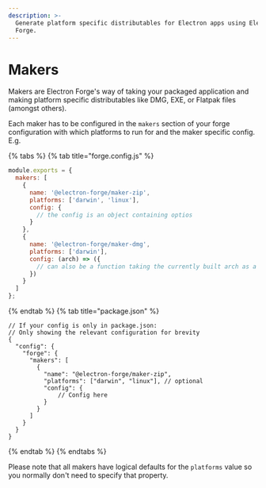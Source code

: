 ```yaml
---
description: >-
  Generate platform specific distributables for Electron apps using Electron
  Forge.
---
```


# Makers

Makers are Electron Forge's way of taking your packaged application and making platform specific distributables like DMG, EXE, or Flatpak files \(amongst others\).

Each maker has to be configured in the `makers` section of your forge configuration with which platforms to run for and the maker specific config. E.g.

{% tabs %}
{% tab title="forge.config.js" %}
```javascript
module.exports = {
  makers: [
    {
      name: '@electron-forge/maker-zip',
      platforms: ['darwin', 'linux'],
      config: {
        // the config is an object containing optios
      }
    },
    {
      name: '@electron-forge/maker-dmg',
      platforms: ['darwin'],
      config: (arch) => ({
        // can also be a function taking the currently built arch as a parameter and returning a config object, e.g.
      })
    }
  ]
};
```
{% endtab %}
{% tab title="package.json" %}
```jsonc
// If your config is only in package.json:
// Only showing the relevant configuration for brevity
{
  "config": {
    "forge": {
      "makers": [
        {
          "name": "@electron-forge/maker-zip",
          "platforms": ["darwin", "linux"], // optional
          "config": {
              // Config here
          }
        }
      ]
    }
  }
}
```
{% endtab %}
{% endtabs %}

Please note that all makers have logical defaults for the `platforms` value so you normally don't need to specify that property.

